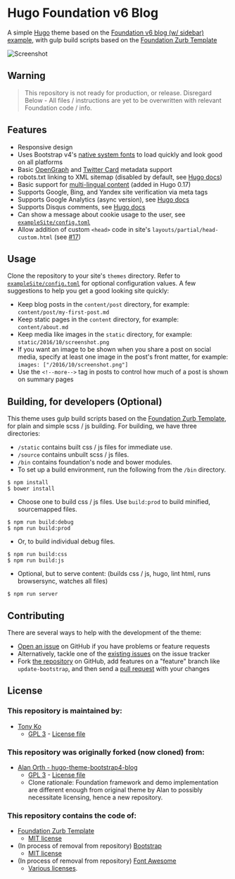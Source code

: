 # Hugo Foundation v6 Blog
A simple [Hugo](https://gohugo.io) theme based on the [Foundation v6 blog (w/ sidebar) example](http://foundation.zurb.com/templates-previews-sites-f6/blog.html), with gulp build scripts based on the [Foundation Zurb Template](https://github.com/zurb/foundation-zurb-template/)

![Screenshot](https://raw.githubusercontent.com/htko89/hugo-theme-foundation6-blog/master/assets/screenshot.png "Screenshot")

## Warning
> This repository is not ready for production, or release.
> Disregard Below - All files / instructions are yet to be overwritten with relevant Foundation code / info.

## Features
* Responsive design
* Uses Bootstrap v4's [native system fonts](http://v4-alpha.getbootstrap.com/content/reboot/#native-font-stack) to load quickly and look good on all platforms
* Basic [OpenGraph](http://ogp.me) and [Twitter Card](https://dev.twitter.com/cards/types) metadata support
* robots.txt linking to XML sitemap (disabled by default, see [Hugo docs](https://gohugo.io/extras/robots-txt/))
* Basic support for [multi-lingual content](https://github.com/spf13/hugo/blob/master/docs/content/content/multilingual.md) (added in Hugo 0.17)
* Supports Google, Bing, and Yandex site verification via meta tags
* Supports Google Analytics (async version), see [Hugo docs](https://gohugo.io/extras/analytics/)
* Supports Disqus comments, see [Hugo docs](https://gohugo.io/extras/comments/)
* Can show a message about cookie usage to the user, see [`exampleSite/config.toml`](https://github.com/htko89/hugo-theme-foundation6-blog/blob/master/exampleSite/config.toml)
* Allow addition of custom `<head>` code in site's `layouts/partial/head-custom.html` (see [#17](https://github.com/alanorth/hugo-theme-bootstrap4-blog/pull/17))

## Usage
Clone the repository to your site's `themes` directory. Refer to [`exampleSite/config.toml`](https://github.com/htko89/hugo-theme-foundation6-blog/blob/master/exampleSite/config.toml) for optional configuration values. A few suggestions to help you get a good looking site quickly:
* Keep blog posts in the `content/post` directory, for example: `content/post/my-first-post.md`
* Keep static pages in the `content` directory, for example: `content/about.md`
* Keep media like images in the `static` directory, for example: `static/2016/10/screenshot.png`
* If you want an image to be shown when you share a post on social media, specify at least one image in the post's front matter, for example: `images: ["/2016/10/screenshot.png"]`
* Use the `<!--more-->` tag in posts to control how much of a post is shown on summary pages

## Building, for developers (Optional)
This theme uses gulp build scripts based on the [Foundation Zurb Template](https://github.com/zurb/foundation-zurb-template/), for plain and simple scss / js building. For building, we have three directories:
* `/static` contains built css / js files for immediate use.
* `/source` contains unbuilt scss / js files.
* `/bin` contains foundation's node and bower modules.
* To set up a build environment, run the following from the `/bin` directory.
```
$ npm install
$ bower install
```
* Choose one to build css / js files. Use `build:prod` to build minified, sourcemapped files.
```
$ npm run build:debug
$ npm run build:prod
```
* Or, to build individual debug files.
```
$ npm run build:css
$ npm run build:js
```
* Optional, but to serve content: (builds css / js, hugo, lint html, runs browsersync, watches all files)
```
$ npm run server
```

## Contributing
There are several ways to help with the development of the theme:
* [Open an issue](https://github.com/htko89/hugo-theme-foundation6-blog/issues/new) on GitHub if you have problems or feature requests
* Alternatively, tackle one of the [existing issues](https://github.com/htko89/hugo-theme-foundation6-blog/issues) on the issue tracker
* Fork [the repository](https://github.com/htko89/hugo-theme-foundation6-blog) on GitHub, add features on a "feature" branch like `update-bootstrap`, and then send a [pull request](https://github.com/htko89/hugo-theme-foundation6-blog/compare) with your changes

## License

### This repository is maintained by:
* [Tony Ko](https://github.com/htko89)
  * [GPL 3](https://tldrlegal.com/license/gnu-general-public-license-v3-(gpl-3)) - [License file](https://github.com/htko89/hugo-theme-foundation6-blog/blob/master/license.txt)

### This repository was originally forked (now cloned) from:
* [Alan Orth - hugo-theme-bootstrap4-blog](https://github.com/alanorth/hugo-theme-bootstrap4-blog/)
  * [GPL 3](https://tldrlegal.com/license/gnu-general-public-license-v3-(gpl-3)) - [License file](https://github.com/alanorth/hugo-theme-bootstrap4-blog/blob/master/LICENSE.txt)
  * Clone rationale: Foundation framework and demo implementation are different enough from original theme by Alan to possibly necessitate licensing, hence a new repository.

### This repository contains the code of:
* [Foundation Zurb Template](https://github.com/zurb/foundation-zurb-template/)
  * [MIT license](https://tldrlegal.com/license/mit-license)
* (In process of removal from repository) [Bootstrap](http://getbootstrap.com/)
  * [MIT license](https://tldrlegal.com/license/mit-license)
* (In process of removal from repository) [Font Awesome](http://fontawesome.io/)
  * [Various licenses](http://fontawesome.io/license/).

